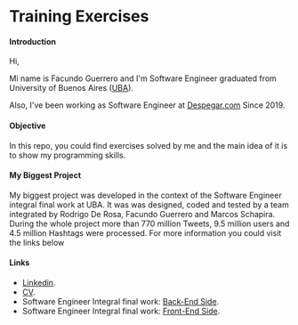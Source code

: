 # Training Exercises

#### Introduction
Hi,

Mi name is Facundo Guerrero and I'm Software Engineer graduated from University of Buenos Aires ([UBA](http://www.uba.ar/)).

Also, I've been working as Software Engineer at [Despegar.com](https://www.despegar.com.ar/) Since 2019.

#### Objective
In this repo, you could find exercises solved by me and the main idea of it is to show my programming skills.

#### My Biggest Project
My biggest project was developed in the context of the Software Engineer integral final work at UBA. 
It was was designed, coded and tested by a team integrated by Rodrigo De Rosa, Facundo Guerrero and Marcos Schapira.
During the whole project more than 770 million Tweets, 9.5 million users and 4.5 million Hashtags were processed.
For more information you could visit the links below

#### Links
* [Linkedin](https://www.linkedin.com/in/guerrerofacundo/).
* [CV](https://github.com/facuguerrero/trainingExercises/blob/main/GuerreroFacundo_Resume.pdf).
* Software Engineer Integral final work: [Back-End Side](https://github.com/facuguerrero/eleccionesBackEnd).
* Software Engineer Integral final work: [Front-End Side](https://github.com/facuguerrero/eleccionesFrontEnd).
